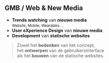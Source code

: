 GMB **/ Web & New Media**
-------------------------

- **Trends watching** van **nieuwe media**  
  <small>Website, Mobile, Wearables …</small>
- **User eXperience Design** van **nieuwe media**
- **Development** van **statische websites**

> Zowel het **bedenken** van het concept,  
> het **ontwerpen** van de gebruikersinterface  
> als het **bouwen** van de statische websites.